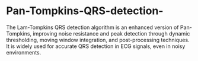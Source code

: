 # Pan-Tompkins-QRS-detection-
The Lam-Tompkins QRS detection algorithm is an enhanced version of Pan-Tompkins, improving noise resistance and peak detection through dynamic thresholding, moving window integration, and post-processing techniques. It is widely used for accurate QRS detection in ECG signals, even in noisy environments.
